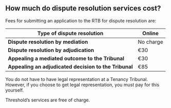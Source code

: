 ##  How much do dispute resolution services cost?

Fees for submitting an application to the RTB for dispute resolution are:

**Type of dispute resolution** |  **Online**  
---|---  
**Dispute resolution by mediation** |  No charge   
**Dispute resolution by adjudication** |  €30   
**Appealing a mediated outcome to the Tribunal** |  €30   
**Appealing an adjudicated decision to the Tribunal** |  €85   
  
You do not have to have legal representation at a Tenancy Tribunal. However,
if you choose to get legal representation, you must pay for this yourself.

Threshold’s services are free of charge.
